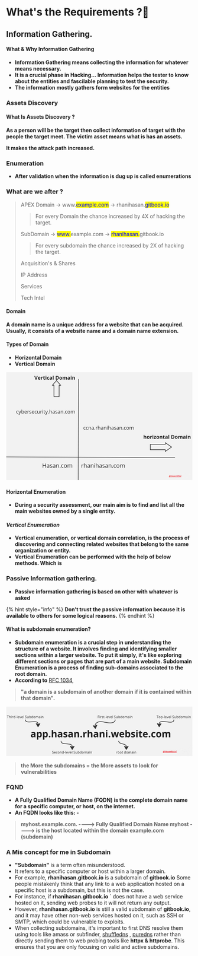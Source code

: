 # What's the Requirements ?🤔

## Information Gathering. <a href="#information-garthing" id="information-garthing"></a>

#### What & Why Information Gathering[​](https://rhanihasan.github.io/cybersecurity/docs/CyberSecurity/CyberrSecurity360/Basic%20Enum,%20Info%20Gathering%20&%20Vulnerability%20Assessment#what--why-information-gathering) <a href="#toc142346638" id="toc142346638"></a>

* **Information Gathering means collecting the information for whatever means necessary.**
* **It is a crucial phase in Hacking... Information helps the tester to know about the entities and fascilable planning to test the security.**
* **The information mostly gathers form websites for the entities**

### Assets Discovery[​](https://rhanihasan.github.io/cybersecurity/docs/CyberSecurity/CyberrSecurity360/Basic%20Enum,%20Info%20Gathering%20&%20Vulnerability%20Assessment#assets-discovery) <a href="#toc142346639" id="toc142346639"></a>

#### What Is Assets Discovery ?[_​_](https://rhanihasan.github.io/cybersecurity/docs/CyberSecurity/CyberrSecurity360/Basic%20Enum,%20Info%20Gathering%20&%20Vulnerability%20Assessment#what-is-assets-discovery-) <a href="#what-is-asset-discovery" id="what-is-asset-discovery"></a>

**As a person will be the target then collect information of target with the people the target meet. The victim asset means what is has an assets.**

**It makes the attack path increased.**

### Enumeration[​](https://rhanihasan.github.io/cybersecurity/docs/CyberSecurity/CyberrSecurity360/Basic%20Enum,%20Info%20Gathering%20&%20Vulnerability%20Assessment#enumeration) <a href="#toc142346641" id="toc142346641"></a>

* **After validation when the information is dug up is called enumerations**

### What are we after ?

> APEX Domain -> www.<mark style="color:blue;">example.com</mark> -> rhanihasan.<mark style="color:blue;">gitbook.io</mark>
>
> > For every Domain the chance increased by 4X of hacking the target.
>
> SubDomain -> <mark style="color:blue;">www.</mark>example.com -> <mark style="color:blue;">rhanihasan.</mark>gitbook.io
>
> > For every subdomain the chance increased by 2X of hacking the target.
>
> Acquisition's & Shares
>
> IP Address
>
> Services
>
> Tech Intel

#### Domain[​](https://rhanihasan.github.io/cybersecurity/docs/CyberSecurity/CyberrSecurity360/Basic%20Enum,%20Info%20Gathering%20&%20Vulnerability%20Assessment#domain) <a href="#toc142346642" id="toc142346642"></a>

**A domain name is a unique address for a website that can be acquired. Usually, it consists of a website name and a domain name extension.**

#### Types of Domain[​](https://rhanihasan.github.io/cybersecurity/docs/CyberSecurity/CyberrSecurity360/Basic%20Enum,%20Info%20Gathering%20&%20Vulnerability%20Assessment#types-of-domain) <a href="#toc142346643" id="toc142346643"></a>

* **Horizontal Domain**
* **Vertical Domain**

![Domain-vertical-horizontal](<../../.gitbook/assets/0 (2).png>)

#### Horizontal Enumeration[​](https://rhanihasan.github.io/cybersecurity/docs/CyberSecurity/CyberrSecurity360/Basic%20Enum,%20Info%20Gathering%20&%20Vulnerability%20Assessment#horizontal-enumeration) <a href="#toc142346644" id="toc142346644"></a>

* **During a security assessment, our main aim is to find and list all the main websites owned by a single entity.**

#### _Vertical Enumeration_[​](https://rhanihasan.github.io/cybersecurity/docs/CyberSecurity/CyberrSecurity360/Basic%20Enum,%20Info%20Gathering%20&%20Vulnerability%20Assessment#vertical-enumeration) <a href="#toc142346646" id="toc142346646"></a>

* **Vertical enumeration, or vertical domain correlation, is the process of discovering and connecting related websites that belong to the same organization or entity.**
* **Vertical Enumeration can be performed with the help of below methods. Which is**

### Passive Information gathering.[​](https://rhanihasan.github.io/cybersecurity/docs/CyberSecurity/CyberrSecurity360/Basic%20Enum,%20Info%20Gathering%20&%20Vulnerability%20Assessment#passive-information-gathering) <a href="#toc142346647" id="toc142346647"></a>

* **Passive information gathering is based on other with whatever is asked**

{% hint style="info" %}
**Don’t trust the passive information because it is available to others for some logical reasons.**
{% endhint %}

#### What is subdomain enumeration?[​](https://rhanihasan.github.io/cybersecurity/docs/CyberSecurity/CyberrSecurity360/Basic%20Enum,%20Info%20Gathering%20&%20Vulnerability%20Assessment#what-is-subdomain-enumeration) <a href="#toc142346648" id="toc142346648"></a>

* **Subdomain enumeration is a crucial step in understanding the structure of a website. It involves finding and identifying smaller sections within a larger website. To put it simply, it's like exploring different sections or pages that are part of a main website. Subdomain Enumeration is a process of finding sub-domains associated to the root domain.**
* &#x20;**According to** [RFC 1034](https://tools.ietf.org/html/rfc1034),

> **"a domain is a subdomain of another domain if it is contained within that domain".**

![understanding-level-of-domain](<../../.gitbook/assets/2 (2).png>)

> **the More the subdomains = the More assets to look for vulnerabilities**

### FQND[​](https://rhanihasan.github.io/cybersecurity/docs/CyberSecurity/CyberrSecurity360/Basic%20Enum,%20Info%20Gathering%20&%20Vulnerability%20Assessment#fqnd) <a href="#toc142346649" id="toc142346649"></a>

* **A Fully Qualified Domain Name (FQDN) is the complete domain name for a specific computer, or host, on the internet.**
* **An FQDN looks like this: -**

> **myhost.example.com. ----> Fully Qualified Domain Name myhost ----> is the host located within the domain example.com (subdomain)**

### A Mis concept for me in Subdomain

* **"Subdomain"** is a term often misunderstood.
* It refers to a specific computer or host within a larger domain.&#x20;
* For example, **rhanihasan.gitbook.io** is a subdomain of **gitbook.io** Some people mistakenly think that any link to a web application hosted on a specific host is a subdomain, but this is not the case.
* For instance, if **rhanihasan.gitbook.io** \` does not have a web service hosted on it, sending web probes to it will not return any output.&#x20;
* However, **rhanihasan.gitbook.io** is still a valid subdomain of **gitbook.io**, and it may have other non-web services hosted on it, such as SSH or SMTP, which could be vulnerable to exploits.
* When collecting subdomains, it's important to first DNS resolve them using tools like amass or subfinder, [shuffledns](https://github.com/projectdiscovery/shuffledns) , [puredns](https://github.com/d3mondev/puredns)  rather than directly sending them to web probing tools like **httpx & httprobe**. This ensures that you are only focusing on valid and active subdomains.





